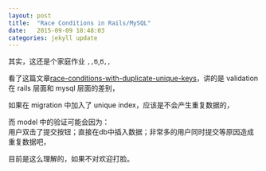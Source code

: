 ```yaml
---
layout: post
title:  "Race Conditions in Rails/MySQL"
date:   2015-09-09 18:48:03
categories: jekyll update
---
```


其实，这还是个家庭作业 `,,Ծ‸Ծ,,`

看了这篇文章[race-conditions-with-duplicate-unique-keys][unique-keys]，讲的是 validation 在 rails 层面和 mysql 层面的差别，

如果在 migration 中加入了 unique index，应该是不会产生重复数据的，

而 model 中的验证可能会因为：  
用户双击了提交按钮；直接在db中插入数据；非常多的用户同时提交等原因造成重复数据吧，

目前是这么理解的，如果不对欢迎打脸。


[unique-keys]: http://makandracards.com/makandra/13901-understand-and-fix-race-conditions-with-duplicate-unique-keys-in-rails-mysql
